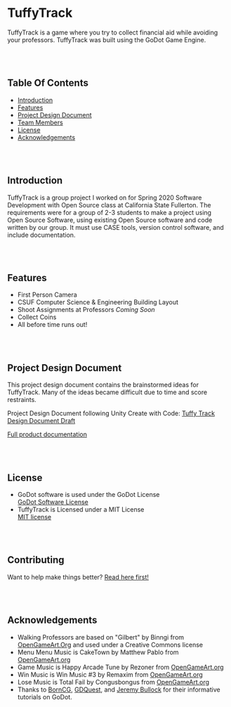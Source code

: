 # TuffyTrack <br>
  
TuffyTrack is a game where you try to collect financial aid while avoiding your professors. TuffyTrack was built using the GoDot Game Engine.


<br> <br>
## Table Of Contents  <br>
  
* [Introduction](#Introduction)
* [Features](#Features)
* [Project Design Document](#Design)
* [Team Members](#Team)
* [License](#License) 
* [Acknowledgements](#Ack)

<br> <br>
## Introduction <a name="Introduction"></a> <br>

TuffyTrack is a group project I worked on for Spring 2020 Software Development with Open Source class at California State Fullerton. The requirements were for a group of 2-3 students to make a project using Open Source Software, using existing Open Source software and code written by our group. It must use CASE tools, version control software, and include documentation.

<br><br>
## Features <a name="Features"></a><br>

- First Person Camera
- CSUF Computer Science & Engineering Building Layout
- Shoot Assignments at Professors *Coming Soon*
- Collect Coins
- All before time runs out!

<br><br>
## Project Design Document <a name="Design"></a>  <br>

This project design document contains the brainstormed ideas for TuffyTrack. Many of the ideas became difficult due to time and score restraints. 
  
Project Design Document following Unity Create with Code: [Tuffy Track Design Document Draft](https://docs.google.com/document/d/1gM-XuaRoPO-Y9-sQ82h3-fD7zTvzEY25YKFyobfi3Ew/edit?usp=sharing)

[Full product documentation](https://jenniferafelton.github.io/pdf/254.JFelton.Project_Documentation.pdf)

 <br><br>
 ## License <a name="License"></a><br>
- GoDot software is used under the GoDot License <br>
    <a href="https://godotengine.org/license">GoDot Software License</a><br>
- TuffyTrack is Licensed under a MIT License <br>
    [MIT license](LICENSE)
    
<br><br>
## Contributing
Want to help make things better? [Read here first!](CONTRIBUTING.md)

<br><br>
## Acknowledgements <a name="Ack"></a><br>
- Walking Professors are based on "Gilbert" by Binngi from [OpenGameArt.Org](https://opengameart.org/content/gilbert-cartoon-character) and used under a Creative Commons license 
- Menu Menu Music is CakeTown by Matthew Pablo from [OpenGameArt.org](https://opengameart.org/content/caketown-cuteplayful)
- Game Music is Happy Arcade Tune by Rezoner from [OpenGameArt.org](https://opengameart.org/content/happy-arcade-tune)
- Win Music is Win Music #3 by Remaxim from [OpenGameArt.org](https://opengameart.org/content/win-music-3)
- Lose Music is Total Fail by Congusbongus from [OpenGameArt.org](https://opengameart.org/content/total-fail)
- Thanks to [BornCG](https://www.youtube.com/channel/UCdioEctcBLd2nw2aQkl8msw), [GDQuest](https://www.youtube.com/channel/UCxboW7x0jZqFdvMdCFKTMsQ), and [Jeremy Bullock](https://www.youtube.com/channel/UCwJw2-V5S1TkBjLQ3_Ws54g) for their informative tutorials on GoDot. 
<br><br>


